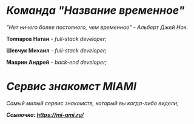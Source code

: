 # ***Команда "Название временное"***
*"Нет ничего более постояного, чем временное" - Альберт Джей Нок.*

**Толпаров Натан** - *full-stack developer;*

**Шевчук Михаил** - *full-stack developer;*

**Маврин Андрей** - *back-end developer;*

# ***Сервис знакомст MIAMI***
*Самый милый сервис знакомств, который вы когда-либо видели;*

***Ссылочка: https://mi-ami.ru/***